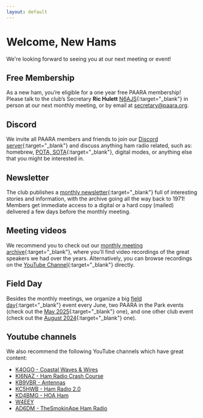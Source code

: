 ```yaml
---
layout: default
---
```


# Welcome, New Hams

We're looking forward to seeing you at our next meeting or event!

## Free Membership

As a new ham, you’re eligible for a one year free PAARA membership! Please talk to the club’s Secretary **Ric Hulett** [N6AJS](https://www.qrz.com/db/N6AJS){:target="_blank"} in person at our next monthly meeting, or by email at <secretary@paara.org>.

## Discord
We invite all PAARA members and friends to join our [Discord server](https://discord.gg/E2s4rez64d){:target="_blank"} and discuss anything ham radio related, such as: homebrew, [POTA, SOTA](https://paara.org/ontheair.html){:target="_blank"}, digital modes, or anything else that you might be interested in.

## Newsletter

The club publishes a [monthly newsletter](https://paara.org/newsletter.html){:target="_blank"} full of interesting stories and information, with the archive going all the way back to 1971! Members get immediate access to a digital or a hard copy (mailed) delivered a few days before the monthly meeting.

## Meeting videos
We recommend you to check out our [monthly meeting archive](https://paara.org/meetings.html#past-meetings){:target="_blank"}, where you’ll find video recordings of the great speakers we had over the years. Alternatively, you can browse recordings on the [YouTube Channel](https://www.youtube.com/@paarapresentations-c3w){:target="_blank"} directly.

## Field Day

Besides the monthly meetings, we organize a big [field day](https://paara.org/fieldday.html){:target="_blank"} event every June, two PAARA in the Park events (check out the [May 2025](https://paara.org/events/20250503.html){:target="_blank"} one), and one other club event (check out the [August 2024](https://paara.org/events/20240824.html){:target="_blank"} one).

## Youtube channels

We also recommend the following YouTube channels which have great content:
* [K4OGO - Coastal Waves & Wires](https://www.youtube.com/@COASTALWAVESWIRES/videos)
* [KI6NAZ - Ham Radio Crash Course](https://www.youtube.com/@HamRadioCrashCourse/videos)
* [KB9VBR - Antennas](https://www.youtube.com/@KB9VBRAntennas/videos)
* [KC5HWB - Ham Radio 2.0](https://www.youtube.com/@HamRadio2/videos)
* [KD4BMG - HOA Ham](https://www.youtube.com/@HOAHamRadio/videos)
* [W4EEY](https://www.youtube.com/@W4EEY/videos)
* [AD6DM - TheSmokinApe Ham Radio](https://www.youtube.com/@TheSmokinApe/videos)

